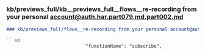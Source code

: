 ### kb/previews_full/kb__previews_full__flows__re-recording from your personal account@auth.har.part079.md.part002.md

```md
### kb/previews_full/flows__re-recording from your personal account@auth.har.part079.md (part 002)

```md
                             "functionName": "subscribe",
                    
```

```

```

